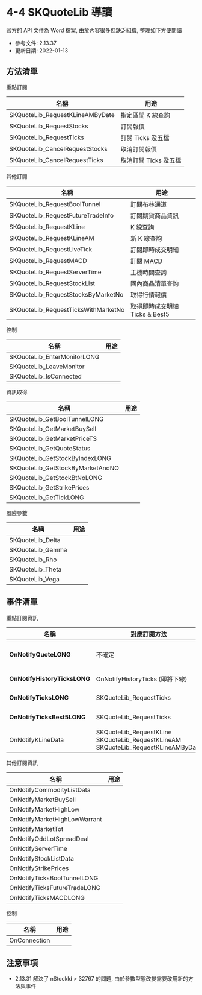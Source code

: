 # 4-4 SKQuoteLib 導讀

官方的 API 文件為 Word 檔案, 由於內容很多但缺乏組織, 整理如下方便閱讀

* 參考文件: 2.13.37
* 更新日期: 2022-01-13

## 方法清單

重點訂閱

名稱 | 用途
---- | ----
SKQuoteLib_RequestKLineAMByDate | 指定區間 K 線查詢
SKQuoteLib_RequestStocks | 訂閱報價
SKQuoteLib_RequestTicks | 訂閱 Ticks 及五檔
SKQuoteLib_CancelRequestStocks | 取消訂閱報價
SKQuoteLib_CancelRequestTicks | 取消訂閱 Ticks 及五檔

其他訂閱

名稱 | 用途
---- | ----
SKQuoteLib_RequestBoolTunnel | 訂閱布林通道
SKQuoteLib_RequestFutureTradeInfo | 訂閱期貨商品資訊
SKQuoteLib_RequestKLine | K 線查詢
SKQuoteLib_RequestKLineAM | 新 K 線查詢
SKQuoteLib_RequestLiveTick | 訂閱即時成交明細
SKQuoteLib_RequestMACD | 訂閱 MACD
SKQuoteLib_RequestServerTime | 主機時間查詢
SKQuoteLib_RequestStockList | 國內商品清單查詢
SKQuoteLib_RequestStocksByMarketNo | 取得行情報價
SKQuoteLib_RequestTicksWithMarketNo | 取得即時成交明細 Ticks & Best5

控制

名稱 | 用途
---- | ----
SKQuoteLib_EnterMonitorLONG |
SKQuoteLib_LeaveMonitor |
SKQuoteLib_IsConnected |

資訊取得

名稱 | 用途
---- | ----
SKQuoteLib_GetBoolTunnelLONG |
SKQuoteLib_GetMarketBuySell |
SKQuoteLib_GetMarketPriceTS |
SKQuoteLib_GetQuoteStatus |
SKQuoteLib_GetStockByIndexLONG |
SKQuoteLib_GetStockByMarketAndNO |
SKQuoteLib_GetStockBtNoLONG |
SKQuoteLib_GetStrikePrices |
SKQuoteLib_GetTickLONG |

風險參數

名稱 | 用途
---- | ----
SKQuoteLib_Delta |
SKQuoteLib_Gamma |
SKQuoteLib_Rho |
SKQuoteLib_Theta |
SKQuoteLib_Vega |

## 事件清單

重點訂閱資訊

名稱 | 對應訂閱方法 | 用途
---- | ---- | ----
**OnNotifyQuoteLONG** | 不確定 | 報價更新通知
**OnNotifyHistoryTicksLONG** | OnNotifyHistoryTicks (即將下線) | 回補 Ticks
**OnNotifyTicksLONG** | SKQuoteLib_RequestTicks | 即時 Ticks
**OnNotifyTicksBest5LONG** | SKQuoteLib_RequestTicks | 即時五檔
OnNotifyKLineData | SKQuoteLib_RequestKLine<br>SKQuoteLib_RequestKLineAM<br>SKQuoteLib_RequestKLineAMByDate | K 線資料

其他訂閱資訊

名稱 | 用途
---- | ----
OnNotifyCommodityListData |
OnNotifyMarketBuySell |
OnNotifyMarketHighLow |
OnNotifyMarketHighLowWarrant |
OnNotifyMarketTot |
OnNotifyOddLotSpreadDeal |
OnNotifyServerTime |
OnNotifyStockListData |
OnNotifyStrikePrices |
OnNotifyTicksBoolTunnelLONG |
OnNotifyTicksFutureTradeLONG |
OnNotifyTicksMACDLONG |

控制

名稱 | 用途
---- | ----
OnConnection |

## 注意事項

* 2.13.31 解決了 nStockId > 32767 的問題, 由於參數型態改變需要改用新的方法與事件
